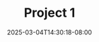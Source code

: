 ---
weight: 300
title: "Project 1"
description: ""
icon: "folder"
date: "2025-03-04T14:30:18-08:00"
lastmod: "2025-03-04T14:30:18-08:00"
draft: false
toc: true
---
